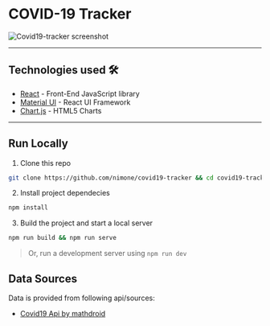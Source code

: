# COVID-19 Tracker
![Covid19-tracker screenshot](https://i.ibb.co/6X93nXQ/covid19-tracker-ss.png)

---
## Technologies used 🛠️
- [React](https://es.reactjs.org/) - Front-End JavaScript library
- [Material UI](https://material-ui.com/) - React UI Framework
- [Chart.js](https://www.chartjs.org/) - HTML5 Charts

---
## Run Locally
1. Clone this repo
```bash
git clone https://github.com/nimone/covid19-tracker && cd covid19-tracker
```
2. Install project dependecies
```bash
npm install
```
3. Build the project and start a local server
```bash
npm run build && npm run serve
```
> Or, run a development server using `npm run dev`


## Data Sources
Data is provided from following api/sources:
- [Covid19 Api by mathdroid](https://covid19.mathdro.id/api)